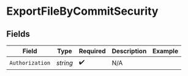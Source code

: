 # ExportFileByCommitSecurity


## Fields

| Field              | Type               | Required           | Description        | Example            |
| ------------------ | ------------------ | ------------------ | ------------------ | ------------------ |
| `Authorization`    | *string*           | :heavy_check_mark: | N/A                |                    |